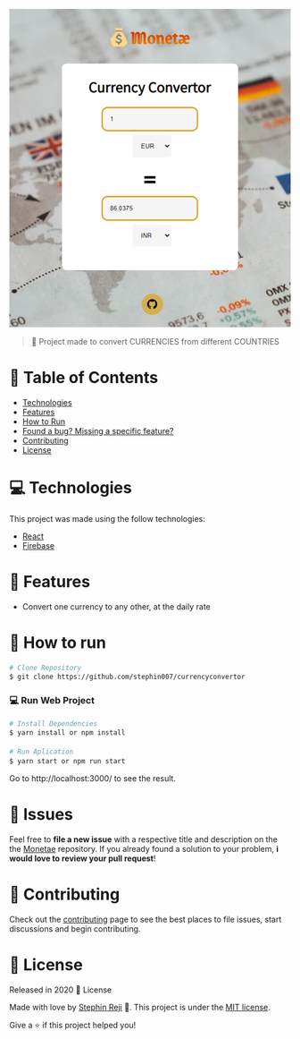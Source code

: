 <p align="center">
   <img src="https://github.com/stephin007/currencyconvertor/blob/master/blob/Monetae.PNG" alt="Monetae"/>
</p>

> :money_with_wings: Project made to convert CURRENCIES from different COUNTRIES

# :pushpin: Table of Contents

- [Technologies](#computer-technologies)
- [Features](#rocket-features)
- [How to Run](#construction_worker-how-to-run)
- [Found a bug? Missing a specific feature?](#bug-issues)
- [Contributing](#tada-contributing)
- [License](#closed_book-license)

# :computer: Technologies

This project was made using the follow technologies:

<ul>
  <li><a href="https://pt-br.reactjs.org/">React</a></li>
  <li><a href="https://firebase.google.com/">Firebase</a></li>
</ul>

# :rocket: Features

- Convert one currency to any other, at the daily rate

# :construction_worker: How to run

```bash
# Clone Repository
$ git clone https://github.com/stephin007/currencyconvertor
```

### 💻 Run Web Project

```bash
# Install Dependencies
$ yarn install or npm install

# Run Aplication
$ yarn start or npm run start
```

Go to http://localhost:3000/ to see the result.

# :bug: Issues

Feel free to **file a new issue** with a respective title and description on the the [Monetae](https://github.com/stephin007/currencyconvertor/issues) repository. If you already found a solution to your problem, **i would love to review your pull request**!

# :tada: Contributing

Check out the [contributing](https://github.com/stephin007/currencyconvertor/blob/master/CONTRIBUTING.md) page to see the best places to file issues, start discussions and begin contributing.

# :closed_book: License

Released in 2020 :closed_book: License

Made with love by [Stephin Reji](https://github.com/stephin007) 🚀.
This project is under the [MIT license](https://github.com/stephin007/currencyconvertor/LICENSE).

Give a ⭐️ if this project helped you!
